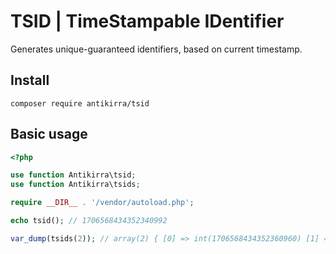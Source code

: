 # TSID | TimeStampable IDentifier

Generates unique-guaranteed identifiers, based on current timestamp.

## Install

```console
composer require antikirra/tsid
```

## Basic usage

```php
<?php

use function Antikirra\tsid;
use function Antikirra\tsids;

require __DIR__ . '/vendor/autoload.php';

echo tsid(); // 1706568434352340992

var_dump(tsids(2)); // array(2) { [0] => int(1706568434352360960) [1] => int(1706568434352361984) }
```
